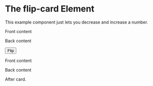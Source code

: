 # The flip-card Element

<p hidden><strong><a href="https://auroratide.github.io/web-components/flip-card">View this page with live demos!</a></strong></p>

This example component just lets you decrease and increase a number.

<flip-card id="card">
	<section slot="front">
		<p>Front content</p>
	</section>
	<section slot="back">
		<p>Back content</p>
	</section>
</flip-card>

<button id="btn">Flip</button>

<flip-card id="card2" facedown>
	<section slot="front">
		<p>Front content</p>
	</section>
	<section slot="back">
		<p>Back content</p>
	</section>
</flip-card>

After card.
